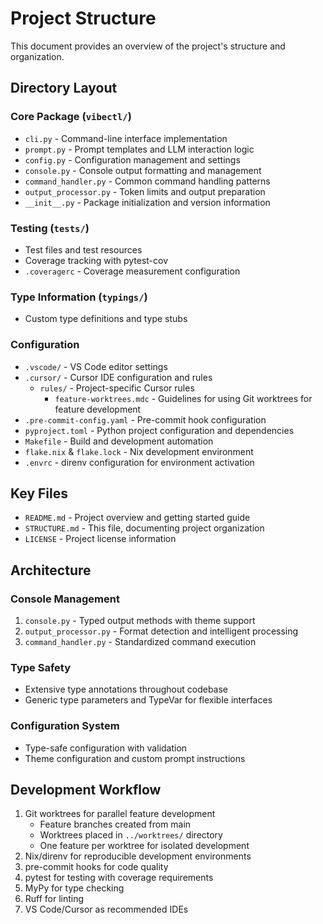# Project Structure

This document provides an overview of the project's structure and organization.

## Directory Layout

### Core Package (`vibectl/`)
- `cli.py` - Command-line interface implementation
- `prompt.py` - Prompt templates and LLM interaction logic
- `config.py` - Configuration management and settings
- `console.py` - Console output formatting and management
- `command_handler.py` - Common command handling patterns
- `output_processor.py` - Token limits and output preparation
- `__init__.py` - Package initialization and version information

### Testing (`tests/`)
- Test files and test resources
- Coverage tracking with pytest-cov
- `.coveragerc` - Coverage measurement configuration

### Type Information (`typings/`)
- Custom type definitions and type stubs

### Configuration
- `.vscode/` - VS Code editor settings
- `.cursor/` - Cursor IDE configuration and rules
  - `rules/` - Project-specific Cursor rules
    - `feature-worktrees.mdc` - Guidelines for using Git worktrees for feature development
- `.pre-commit-config.yaml` - Pre-commit hook configuration
- `pyproject.toml` - Python project configuration and dependencies
- `Makefile` - Build and development automation
- `flake.nix` & `flake.lock` - Nix development environment
- `.envrc` - direnv configuration for environment activation

## Key Files

- `README.md` - Project overview and getting started guide
- `STRUCTURE.md` - This file, documenting project organization
- `LICENSE` - Project license information

## Architecture

### Console Management
1. `console.py` - Typed output methods with theme support
2. `output_processor.py` - Format detection and intelligent processing
3. `command_handler.py` - Standardized command execution

### Type Safety
- Extensive type annotations throughout codebase
- Generic type parameters and TypeVar for flexible interfaces

### Configuration System
- Type-safe configuration with validation
- Theme configuration and custom prompt instructions

## Development Workflow

1. Git worktrees for parallel feature development
   - Feature branches created from main
   - Worktrees placed in `../worktrees/` directory
   - One feature per worktree for isolated development
2. Nix/direnv for reproducible development environments
3. pre-commit hooks for code quality
4. pytest for testing with coverage requirements
5. MyPy for type checking
6. Ruff for linting
7. VS Code/Cursor as recommended IDEs
